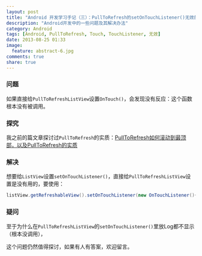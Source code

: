 ```yaml
---
layout: post
title: "Android 开发学习手记（三）：PullToRefresh的setOnTouchListener()无效的问题"
description: "Android开发中的一些问题及其解决办法"
category: Android
tags: [Android, PullToRefresh, Touch, TouchListener, 无效]
date: 2013-08-25 01:33
image:
  feature: abstract-6.jpg
comments: true
share: true
---
```


### 问题

如果直接给`PullToRefreshListView`设置`OnTouch()`，会发现没有反应：这个函数根本没有被调用。

### 探究

我之前的篇文章探讨过`PullToRefresh`的实质：[PullToRefresh如何滚动到最顶部，以及PullToRefresh的实质](http://www.dss886.com/android/2013/08/25/02/)

### 解决

想要给`ListView`设置`setOnTouchListener()`，直接给`PullToRefreshListView`设置是没有用的，要使用：

~~~java
listView.getRefreshableView().setOnTouchListener(new OnTouchListener(){...});
~~~

### 疑问

至于为什么在`PullToRefreshListView`的`setOnTouchListener()`里放Log都不显示（根本没调用），

这个问题仍然值得探讨，如果有人有答案，欢迎留言。